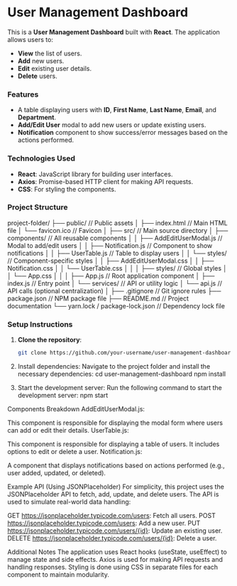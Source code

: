 # User Management Dashboard

This is a **User Management Dashboard** built with **React**. The application allows users to:

- **View** the list of users.
- **Add** new users.
- **Edit** existing user details.
- **Delete** users.

### Features

- A table displaying users with **ID**, **First Name**, **Last Name**, **Email**, and **Department**.
- **Add/Edit User** modal to add new users or update existing users.
- **Notification** component to show success/error messages based on the actions performed.

### Technologies Used

- **React**: JavaScript library for building user interfaces.
- **Axios**: Promise-based HTTP client for making API requests.
- **CSS**: For styling the components.

### Project Structure
project-folder/ ├── public/ // Public assets │ ├── index.html // Main HTML file │ └── favicon.ico // Favicon │ ├── src/ // Main source directory │ ├── components/ // All reusable components │ │ ├── AddEditUserModal.js // Modal to add/edit users │ │ ├── Notification.js // Component to show notifications │ │ ├── UserTable.js // Table to display users │ │ └── styles/ // Component-specific styles │ │ ├── AddEditUserModal.css │ │ ├── Notification.css │ │ └── UserTable.css │ │ │ ├── styles/ // Global styles │ │ └── App.css │ │ │ ├── App.js // Root application component │ ├── index.js // Entry point │ └── services/ // API or utility logic │ └── api.js // API calls (optional centralization) │ ├── .gitignore // Git ignore rules ├── package.json // NPM package file ├── README.md // Project documentation └── yarn.lock / package-lock.json // Dependency lock file


### Setup Instructions

1. **Clone the repository**:

   ```bash
   git clone https://github.com/your-username/user-management-dashboard.git
   
2. Install dependencies:
Navigate to the project folder and install the necessary dependencies:
cd user-management-dashboard
npm install

3. Start the development server:
Run the following command to start the development server:
npm start

Components Breakdown
AddEditUserModal.js:

This component is responsible for displaying the modal form where users can add or edit their details.
UserTable.js:

This component is responsible for displaying a table of users. It includes options to edit or delete a user.
Notification.js:

A component that displays notifications based on actions performed (e.g., user added, updated, or deleted).

Example API (Using JSONPlaceholder)
For simplicity, this project uses the JSONPlaceholder API to fetch, add, update, and delete users. The API is used to simulate real-world data handling:

GET https://jsonplaceholder.typicode.com/users: Fetch all users.
POST https://jsonplaceholder.typicode.com/users: Add a new user.
PUT https://jsonplaceholder.typicode.com/users/{id}: Update an existing user.
DELETE https://jsonplaceholder.typicode.com/users/{id}: Delete a user.

Additional Notes
The application uses React hooks (useState, useEffect) to manage state and side effects.
Axios is used for making API requests and handling responses.
Styling is done using CSS in separate files for each component to maintain modularity.
